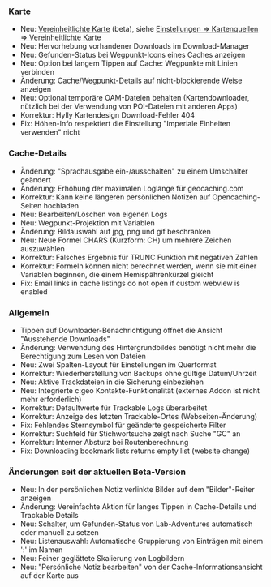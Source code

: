 ### Karte
- Neu: [Vereinheitlichte Karte](https://github.com/cgeo/cgeo/wiki/UnifiedMap) (beta), siehe [Einstellungen => Kartenquellen => Vereinheitlichte Karte](cgeo-setting://featureSwitch_useUnifiedMap)
- Neu: Hervorhebung vorhandener Downloads im Download-Manager
- Neu: Gefunden-Status bei Wegpunkt-Icons eines Caches anzeigen
- Neu: Option bei langem Tippen auf Cache: Wegpunkte mit Linien verbinden
- Änderung: Cache/Wegpunkt-Details auf nicht-blockierende Weise anzeigen
- Neu: Optional temporäre OAM-Dateien behalten (Kartendownloader, nützlich bei der Verwendung von POI-Dateien mit anderen Apps)
- Korrektur: Hylly Kartendesign Download-Fehler 404
- Fix: Höhen-Info respektiert die Einstellung "Imperiale Einheiten verwenden" nicht

### Cache-Details
- Änderung: "Sprachausgabe ein-/ausschalten" zu einem Umschalter geändert
- Änderung: Erhöhung der maximalen Loglänge für geocaching.com
- Korrektur: Kann keine längeren persönlichen Notizen auf Opencaching-Seiten hochladen
- Neu: Bearbeiten/Löschen von eigenen Logs
- Neu: Wegpunkt-Projektion mit Variablen
- Änderung: Bildauswahl auf jpg, png und gif beschränken
- Neu: Neue Formel CHARS (Kurzform: CH) um mehrere Zeichen auszuwählen
- Korrektur: Falsches Ergebnis für TRUNC Funktion mit negativen Zahlen
- Korrektur: Formeln können nicht berechnet werden, wenn sie mit einer Variablen beginnen, die einem Hemispährenkürzel gleicht
- Fix: Email links in cache listings do not open if custom webview is enabled

### Allgemein
- Tippen auf Downloader-Benachrichtigung öffnet die Ansicht "Ausstehende Downloads"
- Änderung: Verwendung des Hintergrundbildes benötigt nicht mehr die Berechtigung zum Lesen von Dateien
- Neu: Zwei Spalten-Layout für Einstellungen im Querformat
- Korrektur: Wiederherstellung von Backups ohne gültige Datum/Uhrzeit
- Neu: Aktive Trackdateien in die Sicherung einbeziehen
- Neu: Integrierte c:geo Kontakte-Funktionalität (externes Addon ist nicht mehr erforderlich)
- Korrektur: Defaultwerte für Trackable Logs überarbeitet
- Korrektur: Anzeige des letzten Trackable-Ortes (Webseiten-Änderung)
- Fix: Fehlendes Sternsymbol für geänderte gespeicherte Filter
- Korrektur: Suchfeld für Stichwortsuche zeigt nach Suche "GC" an
- Korrektur: Interner Absturz bei Routenberechnung
- Fix: Downloading bookmark lists returns empty list (website change)

### Änderungen seit der aktuellen Beta-Version
- Neu: In der persönlichen Notiz verlinkte Bilder auf dem "Bilder"-Reiter anzeigen
- Änderung: Vereinfachte Aktion für langes Tippen in Cache-Details und Trackable Details
- Neu: Schalter, um Gefunden-Status von Lab-Adventures automatisch oder manuell zu setzen
- Neu: Listenauswahl: Automatische Gruppierung von Einträgen mit einem ':' im Namen
- Neu: Feiner geglättete Skalierung von Logbildern
- Neu: "Persönliche Notiz bearbeiten" von der Cache-Informationsansicht auf der Karte aus
